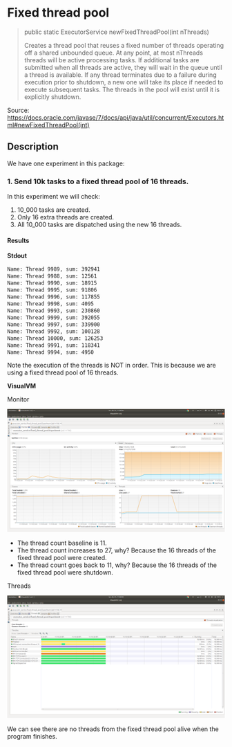# Fixed thread pool


> public static ExecutorService newFixedThreadPool(int nThreads)
> 
> Creates a thread pool that reuses a fixed number of threads operating off a shared unbounded queue. At any point, at most nThreads threads will be active processing tasks. If additional tasks are submitted when all threads are active, they will wait in the queue until a thread is available. If any thread terminates due to a failure during execution prior to shutdown, a new one will take its place if needed to execute subsequent tasks. The threads in the pool will exist until it is explicitly shutdown.

Source: https://docs.oracle.com/javase/7/docs/api/java/util/concurrent/Executors.html#newFixedThreadPool(int)

## Description

We have one experiment in this package:

### 1. Send 10k tasks to a fixed thread pool of 16 threads.

In this experiment we will check:

1. 10_000 tasks are created.
1. Only 16 extra threads are created.
1. All 10_000 tasks are dispatched using the new 16 threads.
  
#### Results

**Stdout**

```
Name: Thread 9989, sum: 392941
Name: Thread 9988, sum: 12561
Name: Thread 9990, sum: 18915
Name: Thread 9995, sum: 91806
Name: Thread 9996, sum: 117855
Name: Thread 9998, sum: 4095
Name: Thread 9993, sum: 230860
Name: Thread 9999, sum: 392055
Name: Thread 9997, sum: 339900
Name: Thread 9992, sum: 100128
Name: Thread 10000, sum: 126253
Name: Thread 9991, sum: 118341
Name: Thread 9994, sum: 4950
```

Note the execution of the threads is NOT in order. This is because we are using a fixed thread pool of 16 threads.

**VisualVM**

Monitor

![monitor](visualvm/monitor.png)

* The thread count baseline is 11.
* The thread count increases to 27, why? Because the 16 threads of the fixed thread pool were created.
* The thread count goes back to 11, why? Because the 16 threads of the fixed thread pool were shutdown.

Threads

![threads](visualvm/threads.png)

We can see there are no threads from the fixed thread pool alive when the program finishes.